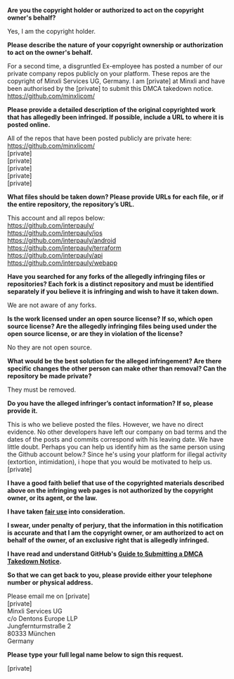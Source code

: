 **Are you the copyright holder or authorized to act on the copyright owner's behalf?**

Yes, I am the copyright holder.

**Please describe the nature of your copyright ownership or authorization to act on the owner's behalf.**

For a second time, a disgruntled Ex-employee has posted a number of our private company repos publicly on your platform.
These repos are the copyright of Minxli Services UG, Germany.
I am [private] at Minxli and have been authorised by the [private] to submit this DMCA takedown notice.
https://github.com/minxlicom/    

**Please provide a detailed description of the original copyrighted work that has allegedly been infringed. If possible, include a URL to where it is posted online.**

All of the repos that have been posted publicly are private here:  
https://github.com/minxlicom/    
[private]  
[private]  
[private]  
[private]  
[private]  

**What files should be taken down? Please provide URLs for each file, or if the entire repository, the repository’s URL.**

This account and all repos below:  
https://github.com/interpauly/  
https://github.com/interpauly/ios    
https://github.com/interpauly/android  
https://github.com/interpauly/terraform  
https://github.com/interpauly/api  
https://github.com/interpauly/webapp  

**Have you searched for any forks of the allegedly infringing files or repositories? Each fork is a distinct repository and must be identified separately if you believe it is infringing and wish to have it taken down.**

We are not aware of any forks.

**Is the work licensed under an open source license? If so, which open source license? Are the allegedly infringing files being used under the open source license, or are they in violation of the license?**

No they are not open source.

**What would be the best solution for the alleged infringement? Are there specific changes the other person can make other than removal? Can the repository be made private?**

They must be removed.

**Do you have the alleged infringer’s contact information? If so, please provide it.**

This is who we believe posted the files. However, we have no direct evidence. No other developers have left our company on bad terms and the dates of the posts and commits correspond with his leaving date. We have little doubt.
Perhaps you can help us identify him as the same person using the Github account below.? Since he's using your platform for illegal activity (extortion, intimidation), i hope that you would be motivated to help us.
[private]  

**I have a good faith belief that use of the copyrighted materials described above on the infringing web pages is not authorized by the copyright owner, or its agent, or the law.**

**I have taken <a href="https://www.lumendatabase.org/topics/22">fair use</a> into consideration.**

**I swear, under penalty of perjury, that the information in this notification is accurate and that I am the copyright owner, or am authorized to act on behalf of the owner, of an exclusive right that is allegedly infringed.**

**I have read and understand GitHub's <a href="https://help.github.com/articles/guide-to-submitting-a-dmca-takedown-notice/">Guide to Submitting a DMCA Takedown Notice</a>.**

**So that we can get back to you, please provide either your telephone number or physical address.**

Please email me on [private]  
[private]  
Minxli Services UG  
c/o Dentons Europe LLP  
Jungfernturmstraße 2  
80333 München  
Germany  

**Please type your full legal name below to sign this request.**

[private]  
